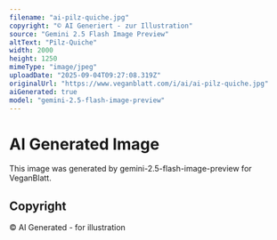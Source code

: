 ```yaml
---
filename: "ai-pilz-quiche.jpg"
copyright: "© AI Generiert - zur Illustration"
source: "Gemini 2.5 Flash Image Preview"
altText: "Pilz-Quiche"
width: 2000
height: 1250
mimeType: "image/jpeg"
uploadDate: "2025-09-04T09:27:08.319Z"
originalUrl: "https://www.veganblatt.com/i/ai/ai-pilz-quiche.jpg"
aiGenerated: true
model: "gemini-2.5-flash-image-preview"
---
```


# AI Generated Image

This image was generated by gemini-2.5-flash-image-preview for VeganBlatt.

## Copyright
© AI Generated - for illustration
